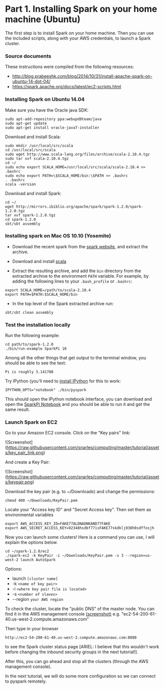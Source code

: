 # Part 1. Installing Spark on your home machine (Ubuntu)

The first step is to install Spark on your home machine.
Then you can use the included scripts, along with your AWS credentials, to launch a Spark cluster.

### Source documents

These instructions were compiled from the following resources:

* http://blog.prabeeshk.com/blog/2014/10/31/install-apache-spark-on-ubuntu-14-dot-04/
* https://spark.apache.org/docs/latest/ec2-scripts.html

### Installing Spark on Ubuntu 14.04

Make sure you have the Oracle java SDK:

```
sudo apt-add-repository ppa:webupd8team/java
sudo apt-get update
sudo apt-get install oracle-java7-installer
```

Download and install Scala:

```
sudo mkdir /usr/local/src/scala
cd /usr/local/src/scala
sudo wget http://www.scala-lang.org/files/archive/scala-2.10.4.tgz
sudo tar xvf scala-2.10.4.tgz
cd ~/
sudo echo export SCALA_HOME=/usr/local/src/scala/scala-2.10.4 >> .bashrc
sudo echo export PATH=\$SCALA_HOME/bin:\$PATH >> .bashrc
. .bashrc
scala -version
```

Download and install Spark:

```
cd ~/
wget http://mirrors.ibiblio.org/apache/spark/spark-1.2.0/spark-1.2.0.tgz
tar xvf spark-1.2.0.tgz 
cd spark-1.2.0
sbt/sbt assembly
```

### Installing spark on Mac OS 10.10 (Yosemite)

- Download the recent spark from the [spark website](http://spark.apache.org/downloads.html), and extract the archive.

- Download and install [scala](http://www.scala-lang.org/download/)

- Extract the resulting archive, and add the `bin` directory from the extracted
  archive to the environment `PATH` variable. For example, by adding the
  following lines to your `.bash_profile` or `.bashrc`:  

```
export SCALA_HOME=/path/to/scala-2.10.4 
export PATH=$PATH:$SCALA_HOME/bin
```

- In the top level of the Spark extracted archive run:

```
sbt/sbt clean assembly
```

### Test the installation locally

Run the following example:
```
cd path/to/spark-1.2.0
./bin/run-example SparkPi 10
```

Among all the other things that get output to the terminal window, you should
be able to see the text:

```
Pi is roughly 3.141788
```

Try IPython (you'll need to [install IPython](http://ipython.org/install.html) for this to work:

```
IPYTHON_OPTS="notebook" ./bin/pyspark
```

This should open the IPython notebook interface, you can download and open the
[SparkPi Notebook](https://raw.githubusercontent.com/snarles/computing/master/tutorial/assets/SparkPi.ipynb) and you should be able to run it and get the same result.

### Launch Spark on EC2

Go to your Amazon EC2 console. Click on the "Key pairs" link:

![Screenshot]
(https://raw.githubusercontent.com/snarles/computing/master/tutorial/assets/key_pair_link.png)

And create a Key Pair:

![Screenshot]
(https://raw.githubusercontent.com/snarles/computing/master/tutorial/assets/keypair.png)

Download the key pair (e.g. to ~/Downloads) and change the permissions:
```
chmod 400 ~/Downloads/KeyPair.pem
```

Locate your "Access key ID" and "Secret Access key".  Then set them as environmental variables
```
export AWS_ACCESS_KEY_ID=FAKE77ALDNADNKAND77FAKE
export AWS_SECRET_ACCESS_KEY=92348hsdbf77isFAKE77skdklj038h0sdffosjh
```

Now you can launch some clusters! Here is a command you can use, I will explain the options below.
```
cd ~/spark-1.2.0/ec2
./spark-ec2 -k KeyPair -i ~/Downloads/KeyPair.pem -s 3 --region=us-west-2 launch AutoSpark
```

Options:
* launch `[cluster name]`
* -k `<name of key pair>`
* -i `<where key pair file is located>`
* -s `<number of slaves>`
* --region `your AWS region`

To check the cluster, locate the "public DNS" of the master node.
You can find it in the AWS management console [(screenshot)](https://raw.githubusercontent.com/snarles/computing/master/tutorial/publicDNS.png)
e.g. "ec2-54-200-61-40.us-west-2.compute.amazonaws.com"

Then type in your browser
```
http://ec2-54-200-61-40.us-west-2.compute.amazonaws.com:8080
```
to see the Spark cluster status page [ARIEL: I believe that this wouldn't work
before changing the inbound security groups in the next tutorial!].

After this, you can go ahead and stop all the clusters (through the AWS management console).

In the next tutorial, we will do some more configuration so we can connect to pyspark remotely.

